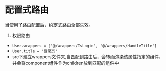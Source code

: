 # 配置式路由

当使用了路由配置后，约定式路由全部失效。


1. 权限路由
- ```User.wrappers = ['@/wrappers/IsLogin', '@/wrappers/HandleTitle']```
- ```User.title = '登录页'```
- src下建立wrappers文件夹,当匹配到路由后，会转而渲染该属性指定的组件，并会将component组件作为children放到匹配的组件中